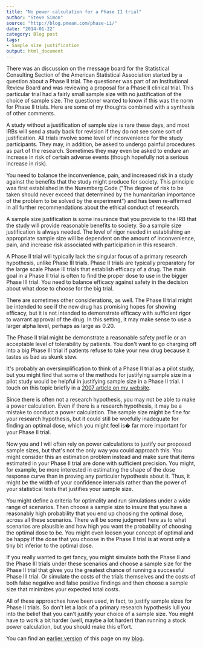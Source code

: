 ```yaml
---
title: "No power calculation for a Phase II trial"
author: "Steve Simon"
source: "http://blog.pmean.com/phase-ii/"
date: "2014-01-22"
category: Blog post
tags:
- Sample size justification
output: html_document
---
```


There was an discussion on the message board for the Statistical
Consulting Section of the American Statistical Association started by a
question about a Phase II trial. The questioner was part of an
Institutional Review Board and was reviewing a proposal for a Phase II
clinical trial. This particular trial had a fairly small sample size
with no justification of the choice of sample size. The questioner
wanted to know if this was the norm for Phase II trials. Here are some
of my thoughts combined with a synthesis of other comments.

<!---More--->

A study without a justification of sample size is rare these days, and
most IRBs will send a study back for revision if they do not see some
sort of justification. All trials involve some level of inconvenience
for the study participants. They may, in addition, be asked to undergo
painful procedures as part of the research. Sometimes they may even be
asked to endure an increase in risk of certain adverse events (though
hopefully not a serious increase in risk).

You need to balance the inconvenience, pain, and increased risk in a
study against the benefits that the study might produce for society.
This principle was first established in the Nuremberg Code ("The degree
of risk to be taken should never exceed that determined by the
humanitarian importance of the problem to be solved by the experiment")
and has been re-affirmed in all further recommendations about the
ethical conduct of research.

A sample size justification is some insurance that you provide to the
IRB that the study will provide reasonable benefits to society. So a
sample size justification is always needed. The level of rigor needed in
establishing an appropriate sample size will be dependent on the amount
of inconvenience, pain, and increase risk associated with participation
in this research.

A Phase II trial will typically lack the singular focus of a primary
research hypothesis, unlike Phase III trials. Phase II trials are
typically preparatory for the large scale Phase III trials that
establish efficacy of a drug. The main goal in a Phase II trial is often
to find the proper dose to use in the bigger Phase III trial. You need
to balance efficacy against safety in the decision about what dose to
choose for the big trial.

There are sometimes other considerations, as well. The Phase II trial
might be intended to see if the new drug has promising hopes for showing
efficacy, but it is not intended to demonstrate efficacy with sufficient
rigor to warrant approval of the drug. In this setting, it may make
sense to use a larger alpha level, perhaps as large as 0.20.

The Phase II trial might be demonstrate a reasonable safety profile or
an acceptable level of tolerability by patients. You don't want to go
charging off into a big Phase III trial if patients refuse to take your
new drug because it tastes as bad as skunk stew.

It's probably an oversimplification to think of a Phase II trial as a
pilot study, but you might find that some of the methods for justifying
sample size in a pilot study would be helpful in justifying sample size
in a Phase II trial. I touch on this topic briefly in a [2007 article on
my website](http://www.pmean.com/07/IrbReviewPilot.html).

Since there is often not a research hypothesis, you may not be able to
make a power calculation. Even if there is a research hypothesis, it may
be a mistake to conduct a power calculation. The sample size might be
fine for your research hypothesis, but it could still be woefully
inadequate for finding an optimal dose, which you might feel is� far
more important for your Phase II trial.

Now you and I will often rely on power calculations to justify our
proposed sample sizes, but that's not the only way you could approach
this. You might consider this an estimation problem instead and make
sure that items estimated in your Phase II trial are done with
sufficient precision. You might, for example, be more interested in
estimating the shape of the dose response curve than in proving any
particular hypothesis about it. Thus, it might be the width of your
confidence intervals rather than the power of your statistical tests
that justifies your sample size.

You might define a criteria for optimality and run simulations under a
wide range of scenarios. Then choose a sample size to insure that you
have a reasonably high probability that you end up choosing the optimal
dose, across all these scenarios. There will be some judgment here as to
what scenarios are plausible and how high you want the probability of
choosing the optimal dose to be. You might even loosen your concept of
optimal and be happy if the dose that you choose in the Phase II trial
is at worst only a tiny bit inferior to the optimal dose.

If you really wanted to get fancy, you might simulate both the Phase II
and the Phase III trials under these scenarios and choose a sample size
for the Phase II trial that gives you the greatest chance of running a
successful Phase III trial. Or simulate the costs of the trials
themselves and the costs of both false negative and false positive
findings and then choose a sample size that minimizes your expected
total costs.

All of these approaches have been used, in fact, to justify sample sizes
for Phase II trials. So don't let a lack of a primary research
hypothesis lull you into the belief that you can't justify your choice
of a sample size. You might have to work a bit harder (well, maybe a lot
harder) than running a stock power calculation, but you should make this
effort.

You can find an [earlier version][sim1] of this page on my [blog][sim2].

[sim1]: http://blog.pmean.com/phase-ii/
[sim2]: http://blog.pmean.com